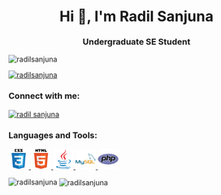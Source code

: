 <h1 align="center">Hi 👋, I'm Radil Sanjuna</h1>
<h3 align="center">Undergraduate SE Student</h3>

<p align="left"> <img src="https://komarev.com/ghpvc/?username=radilsanjuna&label=Profile%20views&color=0e75b6&style=flat" alt="radilsanjuna" /> </p>

<p align="left"> <a href="https://github.com/ryo-ma/github-profile-trophy"><img src="https://github-profile-trophy.vercel.app/?username=radilsanjuna" alt="radilsanjuna" /></a> </p>

<h3 align="left">Connect with me:</h3>
<p align="left">
<a href="https://linkedin.com/in/radil sanjuna" target="blank"><img align="center" src="https://raw.githubusercontent.com/rahuldkjain/github-profile-readme-generator/master/src/images/icons/Social/linked-in-alt.svg" alt="radil sanjuna" height="30" width="40" /></a>
</p>

<h3 align="left">Languages and Tools:</h3>
<p align="left"> <a href="https://www.w3schools.com/css/" target="_blank" rel="noreferrer"> <img src="https://raw.githubusercontent.com/devicons/devicon/master/icons/css3/css3-original-wordmark.svg" alt="css3" width="40" height="40"/> </a> <a href="https://www.w3.org/html/" target="_blank" rel="noreferrer"> <img src="https://raw.githubusercontent.com/devicons/devicon/master/icons/html5/html5-original-wordmark.svg" alt="html5" width="40" height="40"/> </a> <a href="https://www.java.com" target="_blank" rel="noreferrer"> <img src="https://raw.githubusercontent.com/devicons/devicon/master/icons/java/java-original.svg" alt="java" width="40" height="40"/> </a> <a href="https://www.mysql.com/" target="_blank" rel="noreferrer"> <img src="https://raw.githubusercontent.com/devicons/devicon/master/icons/mysql/mysql-original-wordmark.svg" alt="mysql" width="40" height="40"/> </a> <a href="https://www.php.net" target="_blank" rel="noreferrer"> <img src="https://raw.githubusercontent.com/devicons/devicon/master/icons/php/php-original.svg" alt="php" width="40" height="40"/> </a> </p>

<p><img align="left" src="https://github-readme-stats.vercel.app/api/top-langs?username=radilsanjuna&show_icons=true&locale=en&layout=compact" alt="radilsanjuna" /></p>

<p>&nbsp;<img align="center" src="https://github-readme-stats.vercel.app/api?username=radilsanjuna&show_icons=true&locale=en" alt="radilsanjuna" /></p>
